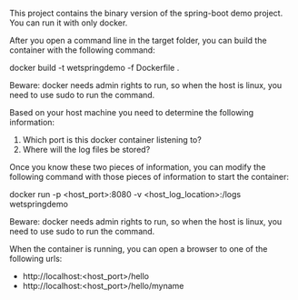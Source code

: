 This project contains the binary version of the spring-boot demo project. You can run it with only docker.

After you open a command line in the target folder, you can build the container with the following command:

docker build -t wetspringdemo -f Dockerfile .

Beware: docker needs admin rights to run, so when the host is linux, you need to use sudo to run the command.

Based on your host machine you need to determine the following information:

1) Which port is this docker container listening to?
2) Where will the log files be stored?

Once you know these two pieces of information, you can modify the following command with those pieces of information
to start the container:

docker run -p <host_port>:8080 -v <host_log_location>:/logs wetspringdemo

Beware: docker needs admin rights to run, so when the host is linux, you need to use sudo to run the command.

When the container is running, you can open a browser to one of the following urls:
- http://localhost:<host_port>/hello
- http://localhost:<host_port>/hello/myname
